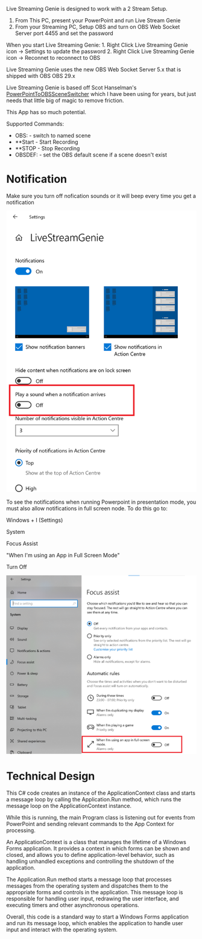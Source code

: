 
Live Streaming Genie is designed to work with a 2 Stream Setup.

1. From This PC, present your PowerPoint and run Live Stream Genie
2. From your Streaming PC, Setup OBS and turn on OBS Web Socket Server port 4455 and set the password

When you start Live Streaming Genie:
	1. Right Click Live Streaming Genie icon -> Settings to update the password
	2. Right Click Live Streaming Genie icon -> Reconnet to reconnect to OBS

Live Streaming Genie uses the new OBS Web Socket Server 5.x that is shipped with OBS OBS 29.x

Live Streaming Genie is based off Scot Hanselman's [PowerPointToOBSSceneSwitcher](https://github.com/shanselman/PowerPointToOBSSceneSwitcher) which I have been using for years, but just needs that little big of magic to remove friction.

This App has so much potential.

Supported Commands:

* OBS: - switch to named scene
* **Start - Start Recording
* **STOP - Stop Recording
* OBSDEF: - set the OBS default scene if a scene doesn't exist


# Notification
 
Make sure you turn off nofication sounds or it will beep every time you get a notification

![](./turn-off-sounds.png)

To see the notifications when running Powerpoint in presentation mode, you must also allow notifications in full screen node. To do this go to:

Windows + I  (Settings)

System

Focus Assist

"When I'm using an App in Full Screen Mode"

Turn Off

![](./focus-assist.png)


# Technical Design

This C# code creates an instance of the ApplicationContext class and starts a message loop by calling the Application.Run method, which runs the message loop on the ApplicationContext instance.

While this is running, the main Program class is listening out for events from PowerPoint and sending relevant commands to the App Context for processing.

An ApplicationContext is a class that manages the lifetime of a Windows Forms application. It provides a context in which forms can be shown and closed, and allows you to define application-level behavior, such as handling unhandled exceptions and controlling the shutdown of the application.

The Application.Run method starts a message loop that processes messages from the operating system and dispatches them to the appropriate forms and controls in the application. This message loop is responsible for handling user input, redrawing the user interface, and executing timers and other asynchronous operations.

Overall, this code is a standard way to start a Windows Forms application and run its message loop, which enables the application to handle user input and interact with the operating system.

